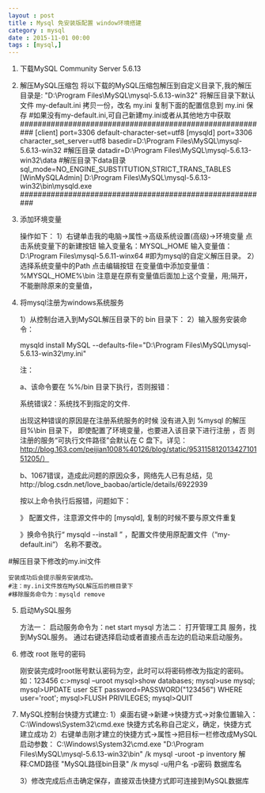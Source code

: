 ```yaml
---
layout : post
title : Mysql 免安装版配置 window环境搭建
category : mysql
date : 2015-11-01 00:00
tags : [mysql,]
---
```



1. 下载MySQL Community Server 5.6.13

2. 解压MySQL压缩包
    将以下载的MySQL压缩包解压到自定义目录下,我的解压目录是:
    "D:\Program Files\MySQL\mysql-5.6.13-win32"
    将解压目录下默认文件 my-default.ini 拷贝一份，改名 my.ini
    复制下面的配置信息到 my.ini 保存
    #如果没有my-default.ini,可自己新建my.ini或者从其他地方中获取
#########################################################
    [client]
    port=3306
    default-character-set=utf8
    [mysqld]
    port=3306
    character_set_server=utf8
    basedir=D:\Program Files\MySQL\mysql-5.6.13-win32
    #解压目录
    datadir=D:\Program Files\MySQL\mysql-5.6.13-win32\data
    #解压目录下data目录
    sql_mode=NO_ENGINE_SUBSTITUTION,STRICT_TRANS_TABLES
    [WinMySQLAdmin]
    D:\Program Files\MySQL\mysql-5.6.13-win32\bin\mysqld.exe
#########################################################



3. 添加环境变量

    操作如下：
    1）右键单击我的电脑->属性->高级系统设置(高级)->环境变量
      点击系统变量下的新建按钮
      输入变量名：MYSQL_HOME
      输入变量值：D:\Program Files\mysql-5.6.11-winx64
      #即为mysql的自定义解压目录。
    2）选择系统变量中的Path
      点击编辑按钮
      在变量值中添加变量值：%MYSQL_HOME%\bin
      注意是在原有变量值后面加上这个变量，用;隔开，不能删除原来的变量值，



4. 将mysql注册为windows系统服务

    1）从控制台进入到MySQL解压目录下的 bin 目录下：
    2）输入服务安装命令：

    mysqld install MySQL --defaults-file="D:\Program Files\MySQL\mysql-5.6.13-win32\my.ini"

   注：

   a、该命令要在 %%/bin 目录下执行，否则报错：

     系统错误2：系统找不到指定的文件.

    出现这种错误的原因是在注册系统服务的时候 没有进入到 %mysql 的解压目%\bin 目录下， 即使配置了环境变量，也要进入该目录下进行注册 ，否     则注册的服务“可执行文件路径”会默认在 C 盘下。详见：http://blog.163.com/peijian1008%40126/blog/static/95311581201342710151205/）

    b、1067错误，造成此问题的原因众多，网络先人已有总结，见http://blog.csdn.net/love_baobao/article/details/6922939

   按以上命令执行后报错，问题如下：

    》 配置文件，注意源文件中的   [mysqld], 复制的时候不要与原文件重复

    》换命令执行“ mysqld --install  ” ，配置文件使用原配置文件（“my-default.ini”） 名称不要改。

  #解压目录下修改的my.ini文件

    安装成功后会提示服务安装成功。
    #注：my.ini文件放在MySQL解压后的根目录下
    #移除服务命令为：mysqld remove



5. 启动MySQL服务

    方法一：
        启动服务命令为：net start mysql
    方法二：
        打开管理工具 服务，找到MySQL服务。
        通过右键选择启动或者直接点击左边的启动来启动服务。



6. 修改 root 账号的密码

    刚安装完成时root账号默认密码为空，此时可以将密码修改为指定的密码。如：123456
    c:>mysql –uroot
    mysql>show databases;
    mysql>use mysql;
    mysql>UPDATE user SET password=PASSWORD("123456") WHERE user='root';
    mysql>FLUSH PRIVILEGES;
    mysql>QUIT

7. MySQL控制台快捷方式建立:
    1）桌面右键->新建->快捷方式->对象位置输入：C:\Windows\System32\cmd.exe
        快捷方式名称自己定义，确定，快捷方式建立成功
    2）右键单击刚才建立的快捷方式->属性->把目标一栏修改成MySQL启动参数：
        C:\Windows\System32\cmd.exe "D:\Program Files\MySQL\mysql-5.6.13-win32\bin" /k mysql -uroot -p inventory
        解释:CMD路径 "MySQL路径bin目录" /k mysql -u用户名 -p密码 数据库名

    3）修改完成后点击确定保存，直接双击快捷方式即可连接到MySQL数据库
